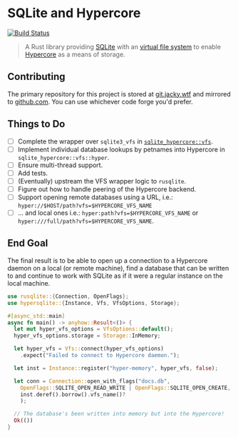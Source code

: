 # SQLite and Hypercore
[![Build Status](https://ci.jacky.wtf/api/badges/me/sqlite-hypercore/status.svg?ref=refs/heads/main)](https://ci.jacky.wtf/me/sqlite-hypercore)

> A Rust library providing [SQLite][] with an [virtual file system][vfs] to enable
> [Hypercore][] as a means of storage.

## Contributing

The primary repository for this project is stored at [git.jacky.wtf][] and mirrored to
[github.com][]. You can use whichever code forge you'd prefer.

## Things to Do

- [ ] Complete the wrapper over `sqlite3_vfs` in [`sqlite_hypercore::vfs`](./src/vfs/mod.rs).
- [ ] Implement individual database lookups by petnames into Hypercore in `sqlite_hypercore::vfs::hyper`.
- [ ] Ensure multi-thread support.
- [ ] Add tests.
- [ ] (Eventually) upstream the VFS wrapper logic to `rusqlite`.
- [ ] Figure out how to handle peering of the Hypercore backend.
- [ ] Support opening remote databases using a URL, i.e.: `hyper://$HOST/path?vfs=$HYPERCORE_VFS_NAME`
- [ ] ... and local ones i.e.: `hyper:path?vfs=$HYPERCORE_VFS_NAME` or `hyper:///full/path?vfs=$HYPERCORE_VFS_NAME`.

## End Goal

The final result is to be able to open up a connection to a Hypercore daemon 
on a local (or remote machine), find a database that can be written to and 
continue to work with SQLite as if it were a regular instance on the local machine.

```rust
use rusqlite::{Connection, OpenFlags};
use hypersqlite::{Instance, Vfs, VfsOptions, Storage};

#[async_std::main]
async fn main() -> anyhow::Result<()> {
  let mut hyper_vfs_options = VfsOptions::default();
  hyper_vfs_options.storage = Storage::InMemory;

  let hyper_vfs = Vfs::connect(hyper_vfs_options)
    .expect("Failed to connect to Hypercore daemon.");

  let inst = Instance::register("hyper-memory", hyper_vfs, false);

  let conn = Connection::open_with_flags("docs.db",
    OpenFlags::SQLITE_OPEN_READ_WRITE | OpenFlags::SQLITE_OPEN_CREATE,
    inst.deref().borrow().vfs_name()?
    );

  // The database's been written into memory but into the Hypercore!
  Ok(())
}
```

[sqlite]: https://sqlite.org/index.html
[vfs]: https://sqlite.org/vfs.html
[hypercore]: https://hypercore-protocol.org/
[github.com]: https://github.com/jalcine/sqlite-hypercore
[git.jacky.wtf]: https://git.jacky.wtf/jalcine/sqlite-hypercore
